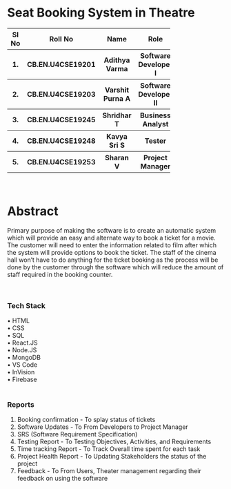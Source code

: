 # Seat Booking System in Theatre

<table style="width:75%">
   <tr>
    <th>Sl No</th>
    <th>Roll No</th>
    <th>Name</th>
    <th>Role</th>
  </tr>
  <tr>
    <th>1.</th>
    <th>CB.EN.U4CSE19201</th>
    <th>Adithya Varma</th>
    <th>Software Developer I</th>
  </tr>
  <tr>
	<th>2.</th>
    <th>CB.EN.U4CSE19203</th>
    <th>Varshit Purna A</th>
    <th>Software Developer II</th>
  </tr>
  <tr>
    <th>3.</th>
    <th>CB.EN.U4CSE19245</th>
    <th>Shridhar T</th>
    <th>Business Analyst</th>
  </tr>
  <tr>
    <th>4.</th>
    <th>CB.EN.U4CSE19248</th>
    <th>Kavya Sri S</th>
    <th>Tester</th>
  </tr>
  <tr>
    <th>5.</th>
    <th>CB.EN.U4CSE19253</th>
    <th>Sharan V</th>
    <th>Project Manager</th>
  </tr>
  
</table>
<br>

# Abstract

   Primary purpose of making the software is to create an automatic system which will provide an easy and alternate way to book a ticket for a movie. The customer will need to enter the information related to film after which the system will provide options to book the ticket. The staff of the cinema hall won’t have to do anything for the ticket booking as the process will be done by the customer through the software which will reduce the amount of staff required in the booking counter.
   
<br>
<h3>Tech Stack</h3>

•	HTML<br>
•	CSS<br>
•	SQL<br>
•	React.JS<br>
•	Node.JS<br>
•	MongoDB<br>
•	VS Code<br>
•	InVision<br>
•	Firebase<br>
<br>


<h3>Reports</h3>

1) Booking confirmation - To splay status of tickets <br>
2) Software Updates - To From Developers to Project Manager <br>
3) SRS (Software Requirement Specification) <br>
4) Testing Report - To Testing Objectives, Activities, and Requirements <br>
5) Time tracking Report - To Track Overall time spent for each task <br>
6) Project Health Report - To Updating Stakeholders the status of the project <br>
7) Feedback - To From Users, Theater management regarding their feedback on using the software <br>

<br>

